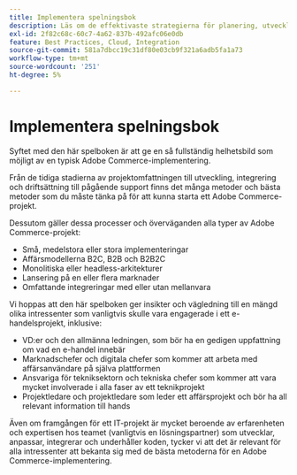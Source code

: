 ```yaml
---
title: Implementera spelningsbok
description: Läs om de effektivaste strategierna för planering, utveckling, lansering och underhåll av ditt Adobe Commerce-projekt.
exl-id: 2f82c68c-60c7-4a62-837b-492afc06e0db
feature: Best Practices, Cloud, Integration
source-git-commit: 581a7dbcc19c31df80e03cb9f321a6adb5fa1a73
workflow-type: tm+mt
source-wordcount: '251'
ht-degree: 5%

---
```


# Implementera spelningsbok

Syftet med den här spelboken är att ge en så fullständig helhetsbild som möjligt av en typisk Adobe Commerce-implementering.

Från de tidiga stadierna av projektomfattningen till utveckling, integrering och driftsättning till pågående support finns det många metoder och bästa metoder som du måste tänka på för att kunna starta ett Adobe Commerce-projekt.

Dessutom gäller dessa processer och överväganden alla typer av Adobe Commerce-projekt:

- Små, medelstora eller stora implementeringar
- Affärsmodellerna B2C, B2B och B2B2C
- Monolitiska eller headless-arkitekturer
- Lansering på en eller flera marknader
- Omfattande integreringar med eller utan mellanvara

Vi hoppas att den här spelboken ger insikter och vägledning till en mängd olika intressenter som vanligtvis skulle vara engagerade i ett e-handelsprojekt, inklusive:

- VD:er och den allmänna ledningen, som bör ha en gedigen uppfattning om vad en e-handel innebär
- Marknadschefer och digitala chefer som kommer att arbeta med affärsanvändare på själva plattformen
- Ansvariga för tekniksektorn och tekniska chefer som kommer att vara mycket involverade i alla faser av ett teknikprojekt
- Projektledare och projektledare som leder ett affärsprojekt och bör ha all relevant information till hands

Även om framgången för ett IT-projekt är mycket beroende av erfarenheten och expertisen hos teamet (vanligtvis en lösningspartner) som utvecklar, anpassar, integrerar och underhåller koden, tycker vi att det är relevant för alla intressenter att bekanta sig med de bästa metoderna för en Adobe Commerce-implementering.
